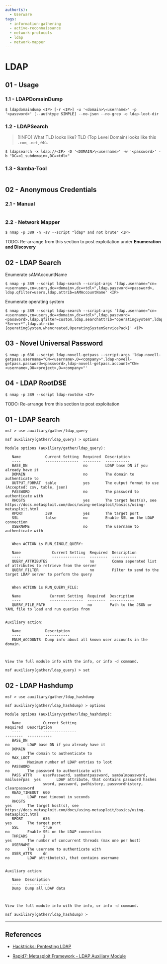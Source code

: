 ```yaml
---
author(s):
  - Userware
tags:
  - information-gathering
  - active-reconnaissance
  - network-protocols
  - ldap
  - network-mapper
---
```

# LDAP

## 01 - Usage

### 1.1 - LDAPDomainDump

```
$ ldapdomaindump <IP> [-r <IP>] -u '<domain>\<username>' -p '<password>' [--authtype SIMPLE] --no-json --no-grep -o ldap-loot-dir
```

### 1.2 - LDAPSearch

> [!INFO] What TLD looks like?
> TLD (Top Level Domain) looks like this `.com`, `.net`, etc.

```
$ ldapsearch -x ldap://<IP> -D '<DOMAIN>\<username>' -w '<password>' -b "DC=<1_subdomain>,DC=<tdl>"
```

### 1.3 - Samba-Tool

```

```

## 02 - Anonymous Credentials

### 2.1 - Manual

```

```

### 2.2 - Network Mapper

```
$ nmap -p 389 -n -sV --script "ldap* and not brute" <IP>
```

TODO: Re-arrange from this section to post exploitation under **Enumeration and Discovery**

## 02 - LDAP Search

Enumerate sAMAccountName

```
$ nmap -p 389 --script ldap-search --script-args 'ldap.username="cn=<username>,cn=users,dc=<domain>,dc=<tdl>",ldap.password=<password>, ldap.qfilter=users,ldap.attrib=sAMAccountName' <IP>
```

Enumerate operating system

```
$ nmap -p 389 --script ldap-search --script-args 'ldap.username="cn=<username>,cn=users,dc=<domain>,dc=<tdl>",ldap.password=<password>,ldap.qfilter=custom,ldap.searchattrib="operatingSystem",ldap.searchvalue="Windows *Server*",ldap.atrrib={operatingSystem,whencreated,OperatingSystemServicePack}' <IP>
```

## 03 - Novel Universal Password

```
$ nmap -p 636 --script ldap-novell-getpass --script-args 'ldap-novell-getpass.username="CN=<username>,O=<company>",ldap-novell-getpass.password=<password>,ldap-novell-getpass.account="CN=<username>,OU=<project>,O=<company>"'
```

## 04 - LDAP RootDSE

```
$ nmap -p 389 --script ldap-rootdse <IP>
```

TODO: Re-arrange from this section to post exploitation

## 01 - LDAP Search

```
msf > use auxiliary/gather/ldap_query

msf auxiliary(gather/ldap_query) > options

Module options (auxiliary/gather/ldap_query):

   Name           Current Setting  Required  Description
   ----           ---------------  --------  -----------
   BASE_DN                         no        LDAP base DN if you already have it
   DOMAIN                          no        The domain to authenticate to
   OUTPUT_FORMAT  table            yes       The output format to use (Accepted: csv, table, json)
   PASSWORD                        no        The password to authenticate with
   RHOSTS                          yes       The target host(s), see https://docs.metasploit.com/docs/using-metasploit/basics/using-metasploit.html
   RPORT          389              yes       The target port
   SSL            false            no        Enable SSL on the LDAP connection
   USERNAME                        no        The username to authenticate with


   When ACTION is RUN_SINGLE_QUERY:

   Name              Current Setting  Required  Description
   ----              ---------------  --------  -----------
   QUERY_ATTRIBUTES                   no        Comma seperated list of attributes to retrieve from the server
   QUERY_FILTER                       no        Filter to send to the target LDAP server to perform the query


   When ACTION is RUN_QUERY_FILE:

   Name             Current Setting  Required  Description
   ----             ---------------  --------  -----------
   QUERY_FILE_PATH                   no        Path to the JSON or YAML file to load and run queries from


Auxiliary action:

   Name           Description
   ----           -----------
   ENUM_ACCOUNTS  Dump info about all known user accounts in the domain.



View the full module info with the info, or info -d command.

msf auxiliary(gather/ldap_query) > set
```

## 02 - LDAP Hashdump

```
msf > use auxiliary/gather/ldap_hashdump

msf auxiliary(gather/ldap_hashdump) > options

Module options (auxiliary/gather/ldap_hashdump):

   Name          Current Setting                                              Required  Description
   ----          ---------------                                              --------  -----------
   BASE_DN                                                                    no        LDAP base DN if you already have it
   DOMAIN                                                                     no        The domain to authenticate to
   MAX_LOOT                                                                   no        Maximum number of LDAP entries to loot
   PASSWORD                                                                   no        The password to authenticate with
   PASS_ATTR     userPassword, sambantpassword, sambalmpassword, mailuserpas  yes       LDAP attribute, that contains password hashes
                 sword, password, pwdhistory, passwordhistory, clearpassword
   READ_TIMEOUT  600                                                          no        LDAP read timeout in seconds
   RHOSTS                                                                     yes       The target host(s), see https://docs.metasploit.com/docs/using-metasploit/basics/using-metasploit.html
   RPORT         636                                                          yes       The target port
   SSL           true                                                         no        Enable SSL on the LDAP connection
   THREADS       1                                                            yes       The number of concurrent threads (max one per host)
   USERNAME                                                                   no        The username to authenticate with
   USER_ATTR     dn                                                           no        LDAP attribute(s), that contains username


Auxiliary action:

   Name  Description
   ----  -----------
   Dump  Dump all LDAP data



View the full module info with the info, or info -d command.

msf auxiliary(gather/ldap_hashdump) >
```

---
## References

- [Hacktricks: Pentesting LDAP](https://book.hacktricks.xyz/pentesting/pentesting-ldap)

- [Rapid7: Metasploit Framework - LDAP Auxiliary Module](https://docs.metasploit.com/docs/pentesting/metasploit-guide-ldap.html)